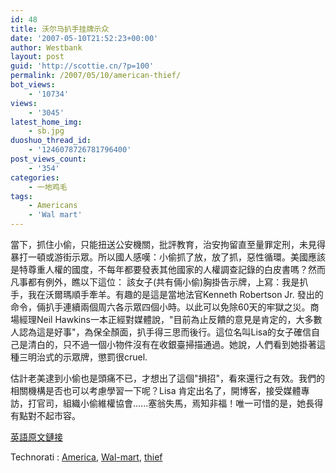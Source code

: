 ```yaml
---
id: 48
title: 沃尔马扒手挂牌示众
date: '2007-05-10T21:52:23+00:00'
author: Westbank
layout: post
guid: 'http://scottie.cn/?p=100'
permalink: /2007/05/10/american-thief/
bot_views:
    - '10734'
views:
    - '3045'
latest_home_img:
    - sb.jpg
duoshuo_thread_id:
    - '1246078726781796400'
post_views_count:
    - '354'
categories:
    - 一地鸡毛
tags:
    - Americans
    - 'Wal mart'
---
```


當下，抓住小偷，只能扭送公安機關，批評教育，治安拘留直至量罪定刑，未見得暴打一頓或游街示眾。所以國人感嘆：小偷抓了放，放了抓，惡性循環。美國應該是特尊重人權的國度，不每年都要發表其他國家的人權調查記錄的白皮書嗎？然而凡事都有例外，瞧以下這位： 該女子(共有倆小偷)胸掛告示牌，上寫：我是扒手，我在沃爾瑪順手牽羊。有趣的是這是當地法官Kenneth Robertson Jr. 發出的命令，倆扒手連續兩個周六各示眾四個小時。以此可以免除60天的牢獄之災。商場經理Neil Hawkins一本正經對媒體說，"目前為止反饋的意見是肯定的，大多數人認為這是好事"，為保全顏面，扒手得三思而後行。這位名叫Lisa的女子確信自己是清白的，只不過一個小物件沒有在收銀臺掃描通過。她說，人們看到她掛著這種三明治式的示眾牌，懲罰很cruel.

估計老美逮到小偷也是頭痛不已，才想出了這個"損招"，看來還行之有效。我們的相關機構是否也可以考慮學習一下呢？Lisa 肯定出名了，開博客，接受媒體專訪，打官司，組織小偷維權協會......塞翁失馬，焉知非福！唯一可惜的是，她長得有點對不起市容。

[英語原文鏈接](http://www.cnn.com/2007/LAW/05/07/shoplifter.sign.ap/index.html)

<span class="ztagspace">Technorati</span> : [America](http://technorati.com/tag/America), [Wal-mart](http://technorati.com/tag/Wal-mart), [thief](http://technorati.com/tag/thief)